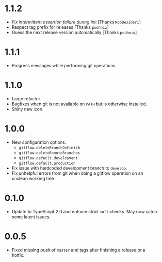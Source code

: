 # 1.1.2

- *Fix intermittent assertion failure during init* [Thanks `RobDesideri`]
- Respect tag prefix for releases [Thanks `poohnix`]
- Guess the next release version automatically [Thanks `poohnix`]

# 1.1.1

- Progress messages while performing git operations

# 1.1.0

- Large refactor
- Bugfixes when git is not available on `PATH` but is otherwise installed.
- Shiny new icon.

# 1.0.0

- New configuration options:
    - `gitflow.deleteBranchOnfinish`
    - `gitflow.deleteRemoteBranches`
    - `gitflow.default.development`
    - `gitflow.default.production`
- Fix issue with hardcoded development branch to `develop`.
- Fix unhelpful errors from git when doing a gitflow operation on an unclean
  working tree

# 0.1.0

- Update to TypeScript 2.0 and enforce strict `null` checks. May now catch some
  latent issues.

# 0.0.5

- Fixed missing push of ``master`` and tags after finishing a release or a
  hotfix.